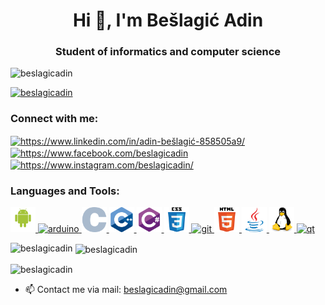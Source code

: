 <h1 align="center">Hi 👋, I'm Bešlagić Adin</h1>
<h3 align="center"> Student of informatics and computer science</h3>

<p align="left"> <img src="https://komarev.com/ghpvc/?username=beslagicadin&label=Profile%20views&color=0e75b6&style=flat" alt="beslagicadin" /> </p>

<p align="left"> <a href="https://github.com/ryo-ma/github-profile-trophy"><img src="https://github-profile-trophy.vercel.app/?username=beslagicadin" alt="beslagicadin" /></a> </p>

<h3 align="left">Connect with me:</h3>
<p align="left">
<a href="https://www.linkedin.com/in/adin-bešlagić-858505a9/" target="blank"><img align="center" src="https://raw.githubusercontent.com/rahuldkjain/github-profile-readme-generator/neutral-icons/src/images/icons/Social/linked-in-alt.svg" alt="https://www.linkedin.com/in/adin-bešlagić-858505a9/" height="30" width="40" /></a>
<a href="https://www.facebook.com/beslagicadin" target="blank"><img align="center" src="https://raw.githubusercontent.com/rahuldkjain/github-profile-readme-generator/neutral-icons/src/images/icons/Social/facebook.svg" alt="https://www.facebook.com/beslagicadin" height="30" width="40" /></a>
<a href="https://instagram.com/https://www.instagram.com/beslagicadin/" target="blank"><img align="center" src="https://raw.githubusercontent.com/rahuldkjain/github-profile-readme-generator/neutral-icons/src/images/icons/Social/instagram.svg" alt="https://www.instagram.com/beslagicadin/" height="30" width="40" /></a>
</p>

<h3 align="left">Languages and Tools:</h3>
<p align="left"> <a href="https://developer.android.com" target="_blank"> <img src="https://raw.githubusercontent.com/devicons/devicon/master/icons/android/android-original-wordmark.svg" alt="android" width="40" height="40"/> </a> <a href="https://www.arduino.cc/" target="_blank"> <img src="https://cdn.worldvectorlogo.com/logos/arduino-1.svg" alt="arduino" width="40" height="40"/> </a> <a href="https://www.cprogramming.com/" target="_blank"> <img src="https://raw.githubusercontent.com/devicons/devicon/master/icons/c/c-original.svg" alt="c" width="40" height="40"/> </a> <a href="https://www.w3schools.com/cpp/" target="_blank"> <img src="https://raw.githubusercontent.com/devicons/devicon/master/icons/cplusplus/cplusplus-original.svg" alt="cplusplus" width="40" height="40"/> </a> <a href="https://www.w3schools.com/cs/" target="_blank"> <img src="https://raw.githubusercontent.com/devicons/devicon/master/icons/csharp/csharp-original.svg" alt="csharp" width="40" height="40"/> </a> <a href="https://www.w3schools.com/css/" target="_blank"> <img src="https://raw.githubusercontent.com/devicons/devicon/master/icons/css3/css3-original-wordmark.svg" alt="css3" width="40" height="40"/> </a> <a href="https://git-scm.com/" target="_blank"> <img src="https://www.vectorlogo.zone/logos/git-scm/git-scm-icon.svg" alt="git" width="40" height="40"/> </a> <a href="https://www.w3.org/html/" target="_blank"> <img src="https://raw.githubusercontent.com/devicons/devicon/master/icons/html5/html5-original-wordmark.svg" alt="html5" width="40" height="40"/> </a> <a href="https://www.java.com" target="_blank"> <img src="https://raw.githubusercontent.com/devicons/devicon/master/icons/java/java-original.svg" alt="java" width="40" height="40"/> </a> <a href="https://www.linux.org/" target="_blank"> <img src="https://raw.githubusercontent.com/devicons/devicon/master/icons/linux/linux-original.svg" alt="linux" width="40" height="40"/> </a> <a href="https://www.qt.io/" target="_blank"> <img src="https://upload.wikimedia.org/wikipedia/commons/0/0b/Qt_logo_2016.svg" alt="qt" width="40" height="40"/> </a> </p>

<p><img align="left" src="https://github-readme-stats.vercel.app/api/top-langs?username=beslagicadin&show_icons=true&locale=en&layout=compact" alt="beslagicadin" /></p>

<p>&nbsp;<img align="center" src="https://github-readme-stats.vercel.app/api?username=beslagicadin&show_icons=true&locale=en" alt="beslagicadin" /></p>

<p><img align="center" src="https://github-readme-streak-stats.herokuapp.com/?user=beslagicadin&" alt="beslagicadin" /></p>

- 📫 Contact me via mail: beslagicadin@gmail.com

<!---
beslagicadin/beslagicadin is a ✨ special ✨ repository because its `README.md` (this file) appears on your GitHub profile.
You can click the Preview link to take a look at your changes.
--->

